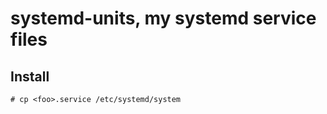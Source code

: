 systemd-units, my systemd service files
====================================================

Install
-------

	# cp <foo>.service /etc/systemd/system
